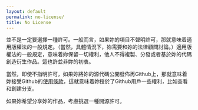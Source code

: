```yaml
---
layout: default
permalink: no-license/
title: No License
---
```


並不是一定要選擇一種許可。一般而言，如果妳的項目不聲明許可，那就意味着適用版權法的一般規定。（當然，具體情況下，妳需要和妳的法律顧問討論。）適用版權法的一般規定，意味着妳保留一切權利，他人不得複製、分發或者基於妳的代碼創造衍生作品。這也許並非妳的初衷。

當然，即使不指明許可，如果妳將妳的源代碼公開發佈再Github上，那就意味着妳接受Github的[使用條款](https://help.github.com/articles/github-terms-of-service)，這就意味着妳授於了Github用戶一些權利，比如查看和創建分支。

如果妳希望分享妳的作品，考慮挑選一種開源許可。
